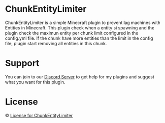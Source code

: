 # ChunkEntityLimiter

ChunkEntityLimiter is a simple Minecraft plugin to prevent lag machines with Entities in Minecraft. This plugin check when a entity si spawning and the plugin check
the maximun entity per chunk limit configured in the config.yml file. If the chunk have more entities than the limit in the config file, plugin start removing all
entities in this chunk.

# Support
You can join to our [Discord Server](https://discord.gg/epDPg4h7e9) to get help for my plugins and suggest what you want for this plugin.

# License
&copy; [License for ChunkEntityLimiter](https://github.com/PonnyTheLight/ChunkEntityLimiter/blob/master/LICENSE "License for ChunkEntityLimiter")